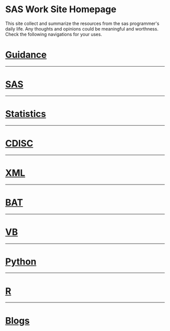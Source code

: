 # SAS Work Site Homepage

This site collect and summarize the resources from the sas programmer's daily life. Any thoughts and opinions could be meaningful and worthness. Check the following navigations for your uses.

# [Guidance](/books/Guidance/index.html)

-----------
# [SAS](/books/sas/index.html)

-----------
# [Statistics](/books/statistics/index.html)

-----------
# [CDISC](/books/cdisc/index.html)

-----------
# [XML](/books/xml/index.html)

-----------
# [BAT](/books/bat/index.html)

-----------
# [VB](/books/vb/index.html)

-----------
# [Python](/books/python/index.html)

-----------
# [R](/books/r/index.html)

-----------
# [Blogs](/blogs/index.html)
